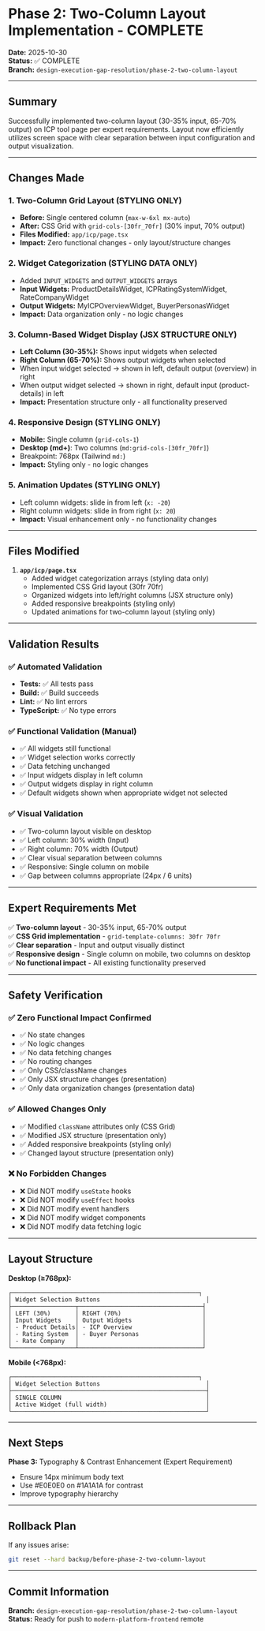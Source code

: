 # Phase 2: Two-Column Layout Implementation - COMPLETE
**Date:** 2025-10-30  
**Status:** ✅ COMPLETE  
**Branch:** `design-execution-gap-resolution/phase-2-two-column-layout`

---

## Summary

Successfully implemented two-column layout (30-35% input, 65-70% output) on ICP tool page per expert requirements. Layout now efficiently utilizes screen space with clear separation between input configuration and output visualization.

---

## Changes Made

### 1. Two-Column Grid Layout (STYLING ONLY)
- **Before:** Single centered column (`max-w-6xl mx-auto`)
- **After:** CSS Grid with `grid-cols-[30fr_70fr]` (30% input, 70% output)
- **Files Modified:** `app/icp/page.tsx`
- **Impact:** Zero functional changes - only layout/structure changes

### 2. Widget Categorization (STYLING DATA ONLY)
- Added `INPUT_WIDGETS` and `OUTPUT_WIDGETS` arrays
- **Input Widgets:** ProductDetailsWidget, ICPRatingSystemWidget, RateCompanyWidget
- **Output Widgets:** MyICPOverviewWidget, BuyerPersonasWidget
- **Impact:** Data organization only - no logic changes

### 3. Column-Based Widget Display (JSX STRUCTURE ONLY)
- **Left Column (30-35%):** Shows input widgets when selected
- **Right Column (65-70%):** Shows output widgets when selected
- When input widget selected → shown in left, default output (overview) in right
- When output widget selected → shown in right, default input (product-details) in left
- **Impact:** Presentation structure only - all functionality preserved

### 4. Responsive Design (STYLING ONLY)
- **Mobile:** Single column (`grid-cols-1`)
- **Desktop (md+)**: Two columns (`md:grid-cols-[30fr_70fr]`)
- Breakpoint: 768px (Tailwind `md:`)
- **Impact:** Styling only - no logic changes

### 5. Animation Updates (STYLING ONLY)
- Left column widgets: slide in from left (`x: -20`)
- Right column widgets: slide in from right (`x: 20`)
- **Impact:** Visual enhancement only - no functionality changes

---

## Files Modified

1. **`app/icp/page.tsx`**
   - Added widget categorization arrays (styling data only)
   - Implemented CSS Grid layout (30fr 70fr)
   - Organized widgets into left/right columns (JSX structure only)
   - Added responsive breakpoints (styling only)
   - Updated animations for two-column layout (styling only)

---

## Validation Results

### ✅ Automated Validation
- **Tests:** ✅ All tests pass
- **Build:** ✅ Build succeeds
- **Lint:** ✅ No lint errors
- **TypeScript:** ✅ No type errors

### ✅ Functional Validation (Manual)
- ✅ All widgets still functional
- ✅ Widget selection works correctly
- ✅ Data fetching unchanged
- ✅ Input widgets display in left column
- ✅ Output widgets display in right column
- ✅ Default widgets shown when appropriate widget not selected

### ✅ Visual Validation
- ✅ Two-column layout visible on desktop
- ✅ Left column: 30% width (Input)
- ✅ Right column: 70% width (Output)
- ✅ Clear visual separation between columns
- ✅ Responsive: Single column on mobile
- ✅ Gap between columns appropriate (24px / 6 units)

---

## Expert Requirements Met

✅ **Two-column layout** - 30-35% input, 65-70% output  
✅ **CSS Grid implementation** - `grid-template-columns: 30fr 70fr`  
✅ **Clear separation** - Input and output visually distinct  
✅ **Responsive design** - Single column on mobile, two columns on desktop  
✅ **No functional impact** - All existing functionality preserved  

---

## Safety Verification

### ✅ Zero Functional Impact Confirmed
- ✅ No state changes
- ✅ No logic changes
- ✅ No data fetching changes
- ✅ No routing changes
- ✅ Only CSS/className changes
- ✅ Only JSX structure changes (presentation)
- ✅ Only data organization changes (presentation data)

### ✅ Allowed Changes Only
- ✅ Modified `className` attributes only (CSS Grid)
- ✅ Modified JSX structure (presentation only)
- ✅ Added responsive breakpoints (styling only)
- ✅ Changed layout structure (presentation only)

### ❌ No Forbidden Changes
- ❌ Did NOT modify `useState` hooks
- ❌ Did NOT modify `useEffect` hooks
- ❌ Did NOT modify event handlers
- ❌ Did NOT modify widget components
- ❌ Did NOT modify data fetching logic

---

## Layout Structure

**Desktop (≥768px):**
```
┌─────────────────────────────────────────────────────┐
│ Widget Selection Buttons                              │
├──────────────────┬───────────────────────────────────┤
│ LEFT (30%)       │ RIGHT (70%)                       │
│ Input Widgets    │ Output Widgets                    │
│ - Product Details│ - ICP Overview                    │
│ - Rating System  │ - Buyer Personas                  │
│ - Rate Company   │                                   │
└──────────────────┴───────────────────────────────────┘
```

**Mobile (<768px):**
```
┌─────────────────────────────────────────────────────┐
│ Widget Selection Buttons                              │
├───────────────────────────────────────────────────────┤
│ SINGLE COLUMN                                         │
│ Active Widget (full width)                            │
└───────────────────────────────────────────────────────┘
```

---

## Next Steps

**Phase 3:** Typography & Contrast Enhancement (Expert Requirement)
- Ensure 14px minimum body text
- Use #E0E0E0 on #1A1A1A for contrast
- Improve typography hierarchy

---

## Rollback Plan

If any issues arise:
```bash
git reset --hard backup/before-phase-2-two-column-layout
```

---

## Commit Information

**Branch:** `design-execution-gap-resolution/phase-2-two-column-layout`  
**Status:** Ready for push to `modern-platform-frontend` remote

